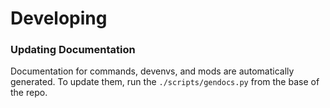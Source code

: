 # Developing

### Updating Documentation

Documentation for commands, devenvs, and mods are automatically generated. To update them, run the `./scripts/gendocs.py` from the base of the repo.